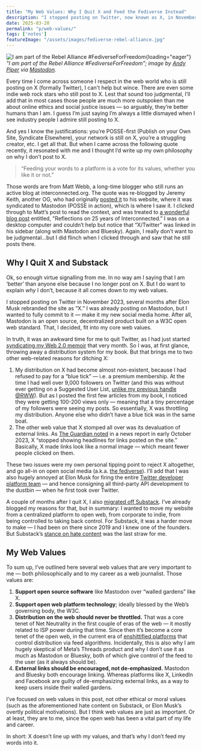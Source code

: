 ```yaml
---
title: "My Web Values: Why I Quit X and Feed the Fediverse Instead"
description: "I stopped posting on Twitter, now known as X, in November 2023. X isn't open, it throttles distribution, and devalues links. Simply put, it doesn't align with my values as a supporter of the open web."
date: 2025-03-20
permalink: "p/web-values/"
tags: ['notes']
featureImage: "/assets/images/fediverse-rebel-alliance.jpg"
---
```


![I am part of the Rebel Alliance #FediverseForFreedom](/assets/images/fediverse-rebel-alliance.jpg){loading="eager"}
*"I am part of the Rebel Alliance #FediverseForFreedom"; image by [Andy Piper](https://andypiper.omg.lol/) via [Mastodon](https://macaw.social/@andypiper/113939954653323747).*

Every time I come across someone I respect in the web world who is still posting on X (formally Twitter), I can't help but wince. There are even some indie web rock stars who still post to X. Lest that sound too judgmental, I’ll add that in most cases those people are much more outspoken than me about online ethics and social justice issues — so arguably, they’re better humans than I am. I guess I’m just saying I’m always a little dismayed when I see industry people I admire still posting to X.

And yes I know the justifications: you’re POSSE-first (Publish on your Own Site, Syndicate Elsewhere), your network is still on X, you’re a struggling creator, etc. I get all that. But when I came across the following quote recently, it resonated with me and I thought I’d write up my own philosophy on why I don’t post to X.

> “Feeding your words to a platform is a vote for its values, whether you like it or not.”

Those words are from Matt Webb, a long-time blogger who still runs an active blog at interconnected.org. The quote was re-blogged by Jeremy Keith, another OG, who had originally [posted it](https://adactio.com/notes/21795) to his website, where it was syndicated to Mastodon (POSSE in action), which is where I saw it. I clicked through to Matt’s post to read the context, and was treated to [a wonderful blog post](https://interconnected.org/home/2025/02/19/reflections) entitled, "Reflections on 25 years of Interconnected.” I was on a desktop computer and couldn’t help but notice that “X/Twitter” was linked in his sidebar (along with Mastodon and Bluesky). Again, I really don’t want to be judgmental…but I did flinch when I clicked through and saw that he still posts there.

## Why I Quit X and Substack

Ok, so enough virtue signalling from me. In no way am I saying that I am ‘better’ than anyone else because I no longer post on X. But I do want to explain *why* I don’t, because it all comes down to my web values. 

I stopped posting on Twitter in November 2023, several months after Elon Musk rebranded the site as “X.” I was already posting on Mastodon, but I wanted to fully commit to it — make it my new social media home. After all, Mastodon is an open source, decentralized product built on a W3C open web standard. That, I decided, fit into my core web values.

In truth, it was an awkward time for me to quit Twitter, as I had just started [syndicating my Web 2.0 memoir](/p/roadmap-bubbleblog/) that very month. So I was, at first glance, throwing away a distribution system for my book. But that brings me to two other web-related reasons for ditching X:

1. My distribution on X had become almost non-existent, because I had refused to pay for a “blue tick” — i.e. a premium membership. At the time I had well over 9,000 followers on Twitter (and this was without ever getting on a Suggested User List, [unlike my previous handle @RWW](/p/038-twitter-sul-2009-rww/)). But as I posted the first few articles from my book, I noticed they were getting 100-200 views only — meaning that a tiny percentage of my followers were seeing my posts. So essentially, X was throttling my distribution. Anyone else who didn’t have a blue tick was in the same boat.
2. The other web value that X stomped all over was its devaluation of external links. As [The Guardian noted](https://www.theguardian.com/technology/2023/oct/05/x-twitter-strips-headlines-new-links-why-elon-musk) in a news report in early October 2023, X “stopped showing headlines for links posted on the site.” Basically, X made links look like a normal image — which meant fewer people clicked on them. 

These two issues were my own personal tipping point to reject X altogether, and go all-in on open social media (a.k.a. [the fediverse](/p/the-golden-age-of-microblogging/)). I’ll add that I was also hugely annoyed at Elon Musk for firing the entire [Twitter developer platform team](https://thenewstack.io/twitter-turmoil-we-need-an-open-protocol-for-public-discourse/) — and hence consigning all third-party API development to the dustbin — when he first took over Twitter.

A couple of months after I quit X, I also [migrated off Substack](https://ricmac.org/2024/01/26/why-i-migrated-my-newsletter-from-substack-to-eleventy-and-buttondown/). I’ve already blogged my reasons for that, but in summary: I wanted to move my website from a centralized platform to open web, from corporate to indie, from being controlled to taking back control. For Substack, it was a harder move to make — I had been on there since 2019 and I knew one of the founders. But Substack’s [stance on hate content](https://www.theguardian.com/media/2024/jan/12/casey-newton-quits-substack-nazi-newsletter) was the last straw for me. 

## My Web Values

To sum up, I’ve outlined here several web values that are very important to me — both philosophically and to my career as a web journalist. Those values are:

1. **Support open source software** like Mastodon over “walled gardens” like X.
2. **Support open web platform technology**; ideally blessed by the Web’s governing body, the W3C.
3. **Distribution on the web should never be throttled.** That was a core tenet of Net Neutrality in the first couple of eras of the web — it mostly related to ISP power during that time. Since then it’s become a core tenet of the open web, in the current era of [enshittified platforms](/p/enshittification/) that control distribution via feed algorithms. Incidentally, this is also why I am hugely skeptical of Meta’s Threads product and why I don’t use it as much as Mastodon or Bluesky, both of which give control of the feed to the user (as it always should be).
4. **External links should be encouraged, not de-emphasized.** Mastodon and Bluesky both encourage linking. Whereas platforms like X, LinkedIn and Facebook are guilty of de-emphasizing external links, as a way to keep users inside their walled gardens.

I’ve focused on web values in this post, not other ethical or moral values (such as the aforementioned hate content on Substack, or Elon Musk’s overtly political motivations). But I think web values are just as important. Or at least, they are to me, since the open web has been a vital part of my life and career.

In short: X doesn’t line up with my values, and that’s why I don’t feed my words into it.

